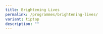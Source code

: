 ```yaml
---
title: Brightening Lives
permalink: /programmes/brightening-lives/
variant: tiptap
description: ""
---
```

